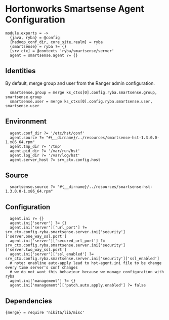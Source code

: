 
# Hortonworks Smartsense Agent Configuration

    module.exports = ->
      {java, ryba} = @config
      {hadoop_conf_dir, core_site,realm} = ryba
      {smartsense} = ryba ?= {}
      [srv_ctx] = @contexts 'ryba/smartsense/server'
      agent = smartsense.agent ?= {}

## Identities

By default, merge group and user from the Ranger admin configuration.

      smartsense.group = merge ks_ctxs[0].config.ryba.smartsense.group, smartsense.group
      smartsense.user = merge ks_ctxs[0].config.ryba.smartsense.user, smartsense.user

## Environment
      
      agent.conf_dir ?= '/etc/hst/conf'
      agent.source ?= "#{__dirname}/../resources/smartsense-hst-1.3.0.0-1.x86_64.rpm"
      agent.tmp_dir ?= '/tmp'
      agent.pid_dir ?= '/var/run/hst'
      agent.log_dir ?= '/var/log/hst'
      agent.server_host ?= srv_ctx.config.host

## Source

      smartsense.source ?= "#{__dirname}/../resources/smartsense-hst-1.3.0.0-1.x86_64.rpm"

## Configuration

      agent.ini ?= {}
      agent.ini['server'] ?= {}
      agent.ini['server']['url_port'] ?= srv_ctx.config.ryba.smartsense.server.ini['security']['server.one_way_ssl.port']
      agent.ini['server']['secured_url_port'] ?= srv_ctx.config.ryba.smartsense.server.ini['security']['server.two_way_ssl.port']
      agent.ini['server']['ssl_enabled'] ?= srv_ctx.config.ryba.smartsense.server.ini['security']['ssl_enabled']
      # note: enabline auto-apply lead to hst-agent.ini file to be change every time server's conf changes
      # we do not want this behaviour because we manage configuration with ryba
      agent.ini['management'] ?= {}
      agent.ini['management']['patch.auto.apply.enabled'] ?= false
      
## Dependencies
    
    {merge} = require 'nikita/lib/misc'
